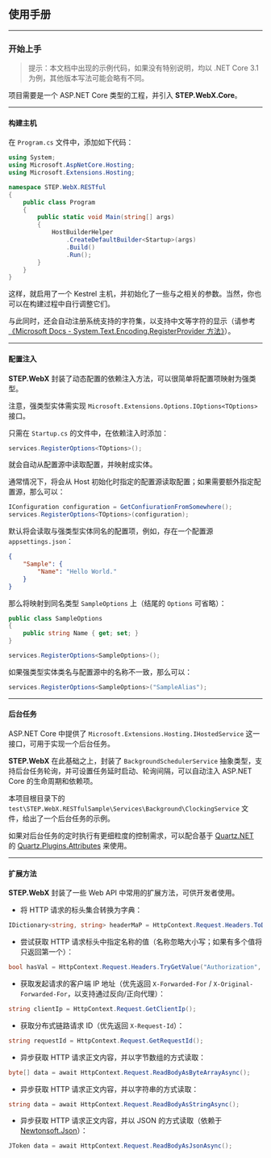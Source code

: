 ## 使用手册

---

### 开始上手

> 提示：本文档中出现的示例代码，如果没有特别说明，均以 .NET Core 3.1 为例，其他版本写法可能会略有不同。

项目需要是一个 ASP.NET Core 类型的工程，并引入 **STEP.WebX.Core**。

---

#### 构建主机

在 `Program.cs` 文件中，添加如下代码：

``` csharp
using System;
using Microsoft.AspNetCore.Hosting;
using Microsoft.Extensions.Hosting;

namespace STEP.WebX.RESTful
{
    public class Program
    {
        public static void Main(string[] args)
        {
            HostBuilderHelper
                .CreateDefaultBuilder<Startup>(args)
                .Build()
                .Run();
        }
    }
}
```

这样，就启用了一个 Kestrel 主机，并初始化了一些与之相关的参数。当然，你也可以在构建过程中自行调整它们。

与此同时，还会自动注册系统支持的字符集，以支持中文等字符的显示（请参考[《Microsoft Docs - System.Text.Encoding.RegisterProvider 方法》](https://docs.microsoft.com/zh-cn/dotnet/api/system.text.encoding.registerprovider?view=netcore-3.1)）。

---

#### 配置注入

**STEP.WebX** 封装了动态配置的依赖注入方法，可以很简单将配置项映射为强类型。

注意，强类型实体需实现 `Microsoft.Extensions.Options.IOptions<TOptions>` 接口。

只需在 `Startup.cs` 的文件中，在依赖注入时添加：

``` csharp
services.RegisterOptions<TOptions>();
```

就会自动从配置源中读取配置，并映射成实体。

通常情况下，将会从 Host 初始化时指定的配置源读取配置；如果需要额外指定配置源，那么可以：

``` csharp
IConfiguration configuration = GetConfiurationFromSomewhere();
services.RegisterOptions<TOptions>(configuration);
```

默认将会读取与强类型实体同名的配置项，例如，存在一个配置源 `appsettings.json`：

``` json
{
    "Sample": {
        "Name": "Hello World."
    }
}
```

那么将映射到同名类型 `SampleOptions` 上（结尾的 `Options` 可省略）：

``` csharp
public class SampleOptions
{
    public string Name { get; set; }
}

services.RegisterOptions<SampleOptions>();
```

如果强类型实体类名与配置源中的名称不一致，那么可以：

``` csharp
services.RegisterOptions<SampleOptions>("SampleAlias");
```

---

#### 后台任务

ASP.NET Core 中提供了 `Microsoft.Extensions.Hosting.IHostedService` 这一接口，可用于实现一个后台任务。

**STEP.WebX** 在此基础之上，封装了 `BackgroundSchedulerService` 抽象类型，支持后台任务轮询，并可设置任务延时启动、轮询间隔，可以自动注入 ASP.NET Core 的生命周期和依赖项。

本项目根目录下的 `test\STEP.WebX.RESTfulSample\Services\Background\ClockingService` 文件，给出了一个后台任务的示例。

如果对后台任务的定时执行有更细粒度的控制需求，可以配合基于 [Quartz.NET](https://www.quartz-scheduler.net/) 的 [Quartz.Plugins.Attributes](https://github.com/fudiwei/Quartz.Plugins.Attributes) 来使用。

---

#### 扩展方法

**STEP.WebX** 封装了一些 Web API 中常用的扩展方法，可供开发者使用。

* 将 HTTP 请求的标头集合转换为字典：

``` csharp
IDictionary<string, string> headerMaP = HttpContext.Request.Headers.ToDictionary();
```

* 尝试获取 HTTP 请求标头中指定名称的值（名称忽略大小写；如果有多个值将只返回第一个）：

``` csharp
bool hasVal = HttpContext.Request.Headers.TryGetValue("Authorization", out string val);
```

* 获取发起请求的客户端 IP 地址（优先返回 `X-Forwarded-For` / `X-Original-Forwarded-For`，以支持通过反向/正向代理）：

``` csharp
string clientIp = HttpContext.Request.GetClientIp();
```

* 获取分布式链路请求 ID（优先返回 `X-Request-Id`）：

``` csharp
string requestId = HttpContext.Request.GetRequestId();
```

* 异步获取 HTTP 请求正文内容，并以字节数组的方式读取：

``` csharp
byte[] data = await HttpContext.Request.ReadBodyAsByteArrayAsync();
```

* 异步获取 HTTP 请求正文内容，并以字符串的方式读取：

``` csharp
string data = await HttpContext.Request.ReadBodyAsStringAsync();
```

* 异步获取 HTTP 请求正文内容，并以 JSON 的方式读取（依赖于 [Newtonsoft.Json](https://www.newtonsoft.com/json)）：

``` csharp
JToken data = await HttpContext.Request.ReadBodyAsJsonAsync();
```